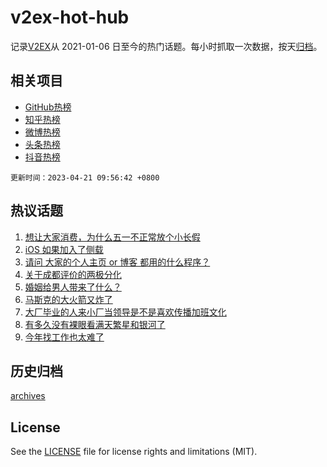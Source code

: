 # v2ex-hot-hub

 记录[V2EX](https://www.v2ex.com/)从 2021-01-06 日至今的热门话题。每小时抓取一次数据，按天[归档](archives)。
 
 ## 相关项目

- [GitHub热榜](https://github.com/it985/github-hot-hub)
- [知乎热榜](https://github.com/it985/zhihu-hot-hub)
- [微博热榜](https://github.com/it985/weibo-hot-hub)
- [头条热榜](https://github.com/it985/toutiao-hot-hub)
- [抖音热榜](https://github.com/it985/douyin-hot-hub)


 `更新时间：2023-04-21 09:56:42 +0800`

## 热议话题

1. [想让大家消费，为什么五一不正常放个小长假](https://www.v2ex.com/t/933929)
1. [iOS 如果加入了侧载](https://www.v2ex.com/t/933955)
1. [请问 大家的个人主页 or 博客 都用的什么程序？](https://www.v2ex.com/t/933986)
1. [关于成都评价的两极分化](https://www.v2ex.com/t/933992)
1. [婚姻给男人带来了什么？](https://www.v2ex.com/t/934076)
1. [马斯克的大火箭又炸了](https://www.v2ex.com/t/934155)
1. [大厂毕业的人来小厂当领导是不是喜欢传播加班文化](https://www.v2ex.com/t/933991)
1. [有多久没有裸眼看满天繁星和银河了](https://www.v2ex.com/t/933977)
1. [今年找工作也太难了](https://www.v2ex.com/t/933939)

## 历史归档

[archives](archives)

## License

See the [LICENSE](LICENSE) file for license rights and limitations (MIT).
